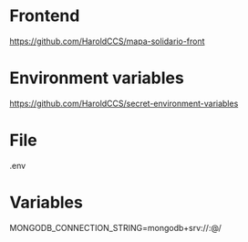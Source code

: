 # Frontend
https://github.com/HaroldCCS/mapa-solidario-front

# Environment variables
https://github.com/HaroldCCS/secret-environment-variables

# File
.env

# Variables
MONGODB_CONNECTION_STRING=mongodb+srv://<user>:<password>@<cluster>/<database>
